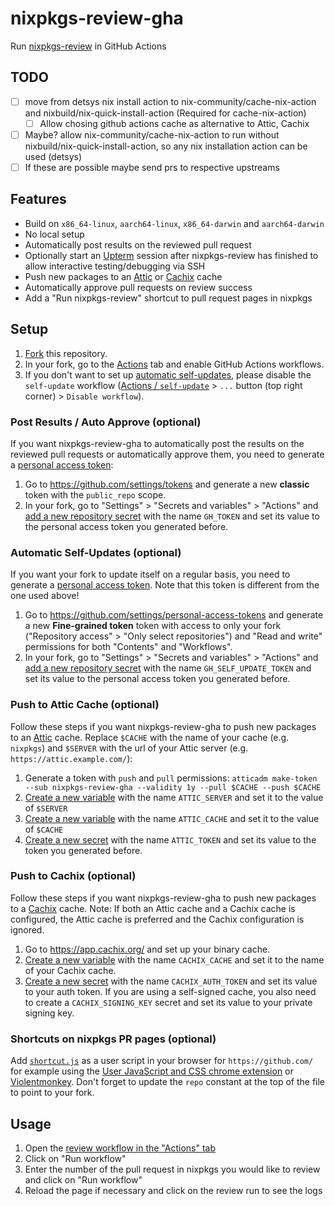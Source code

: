 # nixpkgs-review-gha

Run [nixpkgs-review](https://github.com/Mic92/nixpkgs-review) in GitHub Actions

## TODO
- [ ] move from detsys nix install action to nix-community/cache-nix-action and nixbuild/nix-quick-install-action (Required for cache-nix-action)
  - [ ] Allow chosing github actions cache as alternative to Attic, Cachix
- [ ] Maybe? allow nix-community/cache-nix-action to run without nixbuild/nix-quick-install-action, so any nix installation action can be used (detsys)
- [ ] If these are possible maybe send prs to respective upstreams

## Features
- Build on `x86_64-linux`, `aarch64-linux`, `x86_64-darwin` and `aarch64-darwin`
- No local setup
- Automatically post results on the reviewed pull request
- Optionally start an [Upterm](https://upterm.dev/) session after nixpkgs-review has finished to allow interactive testing/debugging via SSH
- Push new packages to an [Attic](https://github.com/zhaofengli/attic) or [Cachix](https://www.cachix.org/) cache
- Automatically approve pull requests on review success
- Add a "Run nixpkgs-review" shortcut to pull request pages in nixpkgs

## Setup
1. [Fork](https://github.com/Defelo/nixpkgs-review-gha/fork) this repository.
2. In your fork, go to the [Actions](../../actions) tab and enable GitHub Actions workflows.
3. If you don't want to set up [automatic self-updates](#automatic-self-updates-optional), please disable the `self-update` workflow ([Actions / `self-update`](../../actions/workflows/self-update.yml) > `...` button (top right corner) > `Disable workflow`).

### Post Results / Auto Approve (optional)
If you want nixpkgs-review-gha to automatically post the results on the reviewed pull requests or automatically approve them, you need to generate a [personal access token](https://docs.github.com/en/authentication/keeping-your-account-and-data-secure/managing-your-personal-access-tokens):

1. Go to <https://github.com/settings/tokens> and generate a new **classic** token with the `public_repo` scope.
2. In your fork, go to "Settings" > "Secrets and variables" > "Actions" and [add a new repository secret](../../settings/secrets/actions/new) with the name `GH_TOKEN` and set its value to the personal access token you generated before.

### Automatic Self-Updates (optional)
If you want your fork to update itself on a regular basis, you need to generate a [personal access token](https://docs.github.com/en/authentication/keeping-your-account-and-data-secure/managing-your-personal-access-tokens). Note that this token is different from the one used above!

1. Go to <https://github.com/settings/personal-access-tokens> and generate a new **Fine-grained token** token with access to only your fork ("Repository access" > "Only select repositories") and "Read and write" permissions for both "Contents" and "Workflows".
2. In your fork, go to "Settings" > "Secrets and variables" > "Actions" and [add a new repository secret](../../settings/secrets/actions/new) with the name `GH_SELF_UPDATE_TOKEN` and set its value to the personal access token you generated before.

### Push to Attic Cache (optional)
Follow these steps if you want nixpkgs-review-gha to push new packages to an [Attic](https://github.com/zhaofengli/attic) cache. Replace `$CACHE` with the name of your cache (e.g. `nixpkgs`) and `$SERVER` with the url of your Attic server (e.g. `https://attic.example.com/`):

1. Generate a token with `push` and `pull` permissions: `atticadm make-token --sub nixpkgs-review-gha --validity 1y --pull $CACHE --push $CACHE`
2. [Create a new variable](../../settings/variables/actions/new) with the name `ATTIC_SERVER` and set it to the value of `$SERVER`
3. [Create a new variable](../../settings/variables/actions/new) with the name `ATTIC_CACHE` and set it to the value of `$CACHE`
4. [Create a new secret](../../settings/secrets/actions/new) with the name `ATTIC_TOKEN` and set its value to the token you generated before.

### Push to Cachix (optional)
Follow these steps if you want nixpkgs-review-gha to push new packages to a [Cachix](https://www.cachix.org/) cache. Note: If both an Attic cache and a Cachix cache is configured, the Attic cache is preferred and the Cachix configuration is ignored.

1. Go to https://app.cachix.org/ and set up your binary cache.
2. [Create a new variable](../../settings/variables/actions/new) with the name `CACHIX_CACHE` and set it to the name of your Cachix cache.
3. [Create a new secret](../../settings/secrets/actions/new) with the name `CACHIX_AUTH_TOKEN` and set its value to your auth token. If you are using a self-signed cache, you also need to create a `CACHIX_SIGNING_KEY` secret and set its value to your private signing key.

### Shortcuts on nixpkgs PR pages (optional)
Add [`shortcut.js`](shortcut.js) as a user script in your browser for `https://github.com/` for example using the [User JavaScript and CSS chrome extension](https://chromewebstore.google.com/detail/user-javascript-and-css/nbhcbdghjpllgmfilhnhkllmkecfmpld) or [Violentmonkey](https://violentmonkey.github.io/). Don't forget to update the `repo` constant at the top of the file to point to your fork.

## Usage
1. Open the [review workflow in the "Actions" tab](../../actions/workflows/review.yml)
2. Click on "Run workflow"
3. Enter the number of the pull request in nixpkgs you would like to review and click on "Run workflow"
4. Reload the page if necessary and click on the review run to see the logs
